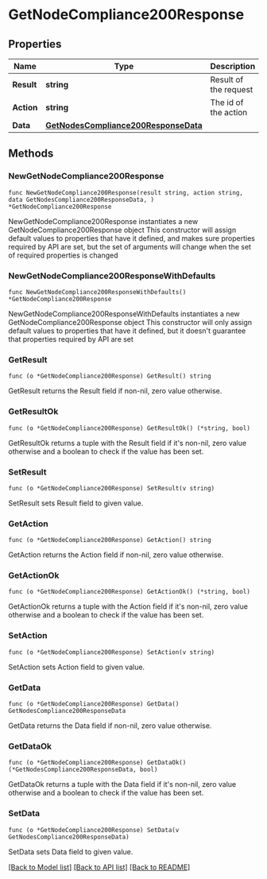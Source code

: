 # GetNodeCompliance200Response

## Properties

Name | Type | Description | Notes
------------ | ------------- | ------------- | -------------
**Result** | **string** | Result of the request | 
**Action** | **string** | The id of the action | 
**Data** | [**GetNodesCompliance200ResponseData**](GetNodesCompliance200ResponseData.md) |  | 

## Methods

### NewGetNodeCompliance200Response

`func NewGetNodeCompliance200Response(result string, action string, data GetNodesCompliance200ResponseData, ) *GetNodeCompliance200Response`

NewGetNodeCompliance200Response instantiates a new GetNodeCompliance200Response object
This constructor will assign default values to properties that have it defined,
and makes sure properties required by API are set, but the set of arguments
will change when the set of required properties is changed

### NewGetNodeCompliance200ResponseWithDefaults

`func NewGetNodeCompliance200ResponseWithDefaults() *GetNodeCompliance200Response`

NewGetNodeCompliance200ResponseWithDefaults instantiates a new GetNodeCompliance200Response object
This constructor will only assign default values to properties that have it defined,
but it doesn't guarantee that properties required by API are set

### GetResult

`func (o *GetNodeCompliance200Response) GetResult() string`

GetResult returns the Result field if non-nil, zero value otherwise.

### GetResultOk

`func (o *GetNodeCompliance200Response) GetResultOk() (*string, bool)`

GetResultOk returns a tuple with the Result field if it's non-nil, zero value otherwise
and a boolean to check if the value has been set.

### SetResult

`func (o *GetNodeCompliance200Response) SetResult(v string)`

SetResult sets Result field to given value.


### GetAction

`func (o *GetNodeCompliance200Response) GetAction() string`

GetAction returns the Action field if non-nil, zero value otherwise.

### GetActionOk

`func (o *GetNodeCompliance200Response) GetActionOk() (*string, bool)`

GetActionOk returns a tuple with the Action field if it's non-nil, zero value otherwise
and a boolean to check if the value has been set.

### SetAction

`func (o *GetNodeCompliance200Response) SetAction(v string)`

SetAction sets Action field to given value.


### GetData

`func (o *GetNodeCompliance200Response) GetData() GetNodesCompliance200ResponseData`

GetData returns the Data field if non-nil, zero value otherwise.

### GetDataOk

`func (o *GetNodeCompliance200Response) GetDataOk() (*GetNodesCompliance200ResponseData, bool)`

GetDataOk returns a tuple with the Data field if it's non-nil, zero value otherwise
and a boolean to check if the value has been set.

### SetData

`func (o *GetNodeCompliance200Response) SetData(v GetNodesCompliance200ResponseData)`

SetData sets Data field to given value.



[[Back to Model list]](../README.md#documentation-for-models) [[Back to API list]](../README.md#documentation-for-api-endpoints) [[Back to README]](../README.md)


